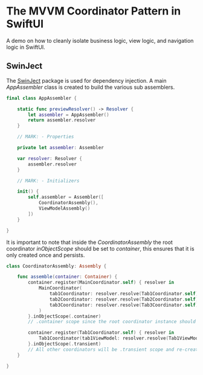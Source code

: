# The MVVM Coordinator Pattern in SwiftUI
A demo on how to cleanly isolate business logic, view logic, and navigation logic in SwiftUI.

## SwinJect

The [SwinJect](https://github.com/Swinject/Swinject) package is used for dependency injection. A main *AppAssembler* class is created to build the various sub assemblers.

```swift
final class AppAssembler {

    static func previewResolver() -> Resolver {
        let assembler = AppAssembler()
        return assembler.resolver
    }

    // MARK: - Properties

    private let assembler: Assembler

    var resolver: Resolver {
        assembler.resolver
    }

    // MARK: - Initializers

    init() {
        self.assembler = Assembler([
            CoordinatorAssembly(),
            ViewModelAssembly()
        ])
    }

}
```

It is important to note that inside the *CoordinatorAssembly* the root coordinator *inObjectScope* should be set to *container*, this ensures that it is only created once and persists.

```swift
class CoordinatorAssembly: Assembly {

    func assemble(container: Container) {
        container.register(MainCoordinator.self) { resolver in
            MainCoordinator(
                tab1Coordinator: resolver.resolve(Tab1Coordinator.self)!,
                tab2Coordinator: resolver.resolve(Tab2Coordinator.self)!,
                tab3Coordinator: resolver.resolve(Tab3Coordinator.self)!
            )
        }.inObjectScope(.container)
        // .container scope since the root coordinator instance should only be created once

        container.register(Tab1Coordinator.self) { resolver in
            Tab1Coordinator(tab1ViewModel: resolver.resolve(Tab1ViewModel.self)!)
        }.inObjectScope(.transient)
        // All other coordinators will be .transient scope and re-created when needed
    }

}
```
